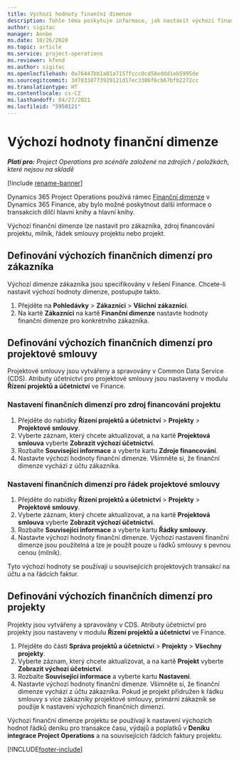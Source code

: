```yaml
---
title: Výchozí hodnoty finanční dimenze
description: Tohle téma poskytuje informace, jak nastavit výchozí finanční dimenze.
author: sigitac
manager: Annbe
ms.date: 10/26/2020
ms.topic: article
ms.service: project-operations
ms.reviewer: kfend
ms.author: sigitac
ms.openlocfilehash: 0a76447bb1a81a7157fccc0cd58eddd1eb5995de
ms.sourcegitcommit: 3d78338773929121d17ec3386f6cb67bfb2272cc
ms.translationtype: HT
ms.contentlocale: cs-CZ
ms.lasthandoff: 04/27/2021
ms.locfileid: "5950121"
---
```

# <a name="financial-dimension-defaults"></a>Výchozí hodnoty finanční dimenze

_**Platí pro:** Project Operations pro scénáře založené na zdrojích / položkách, které nejsou na skladě_

[!include [rename-banner](~/includes/cc-data-platform-banner.md)]

Dynamics 365 Project Operations používá rámec [Finanční dimenze](/dynamics365/finance/general-ledger/financial-dimensions) v Dynamics 365 Finance, aby bylo možné poskytnout další informace o transakcích dílčí hlavní knihy a hlavní knihy.

Výchozí finanční dimenze lze nastavit pro zákazníka, zdroj financování projektu, milník, řádek smlouvy projektu nebo projekt.

## <a name="define-default-financial-dimensions-for-a-customer"></a>Definování výchozích finančních dimenzí pro zákazníka

Výchozí dimenze zákazníka jsou specifikovány v řešení Finance. Chcete-li nastavit výchozí hodnoty dimenze, postupujte takto.

1. Přejděte na **Pohledávky** > **Zákazníci** > **Všichni zákazníci**.
2. Na kartě **Zákazníci** na kartě **Finanční dimenze** nastavte hodnoty finanční dimenze pro konkrétního zákazníka.

## <a name="define-default-financial-dimensions-for-project-contracts"></a>Definování výchozích finančních dimenzí pro projektové smlouvy

Projektové smlouvy jsou vytvářeny a spravovány v Common Data Service (CDS). Atributy účetnictví pro projektové smlouvy jsou nastaveny v modulu **Řízení projektů a účetnictví** ve Finance.

### <a name="set-financial-dimensions-for-a-project-funding-source"></a>Nastavení finančních dimenzí pro zdroj financování projektu

1. Přejděte do nabídky **Řízení projektů a účetnictví** > **Projekty** > **Projektové smlouvy**.
2. Vyberte záznam, který chcete aktualizovat, a na kartě **Projektová smlouva** vyberte **Zobrazit výchozí účetnictví**.
3. Rozbalte **Související informace** a vyberte kartu **Zdroje financování**.
4. Nastavte výchozí hodnoty finanční dimenze. Všimněte si, že finanční dimenze vychází z účtu zákazníka.

### <a name="set-financial-dimensions-for-a-project-contract-line"></a>Nastavení finančních dimenzí pro řádek projektové smlouvy

1. Přejděte do nabídky **Řízení projektů a účetnictví** > **Projekty** > **Projektové smlouvy**.
2. Vyberte záznam, který chcete aktualizovat, a na kartě **Projektová smlouva** vyberte **Zobrazit výchozí účetnictví**.
3. Rozbalte **Související informace** a vyberte kartu **Řádky smlouvy**.
4. Nastavte výchozí hodnoty finanční dimenze. Výchozí nastavení finanční dimenze jsou použitelná a lze je použít pouze u řádků smlouvy s pevnou cenou (milník).

Tyto výchozí hodnoty se používají u souvisejících projektových transakcí na účtu a na řádcích faktur.

## <a name="define-default-financial-dimensions-for-projects"></a>Definování výchozích finančních dimenzí pro projekty

Projekty jsou vytvářeny a spravovány v CDS. Atributy účetnictví pro projekty jsou nastaveny v modulu **Řízení projektů a účetnictví** ve Finance.

1. Přejděte do části **Správa projektů a účetnictví** > **Projekty** > **Všechny projekty**.
2. Vyberte záznam, který chcete aktualizovat, a na kartě **Projekt** vyberte **Zobrazit výchozí účetnictví**.
3. Rozbalte **Související informace** a vyberte kartu **Nastavení**.
4. Nastavte výchozí hodnoty finanční dimenze. Všimněte si, že finanční dimenze vychází z účtu zákazníka. Pokud je projekt přidružen k řádku smlouvy s více zákazníky projektové smlouvy, primární zákazník se použije k nastavení výchozích finančních dimenzí.

Výchozí finanční dimenze projektu se používají k nastavení výchozích hodnot řádků deníku pro transakce času, výdajů a poplatků v **Deníku integrace Project Operations** a na souvisejících řádcích faktury projektu.


[!INCLUDE[footer-include](../includes/footer-banner.md)]